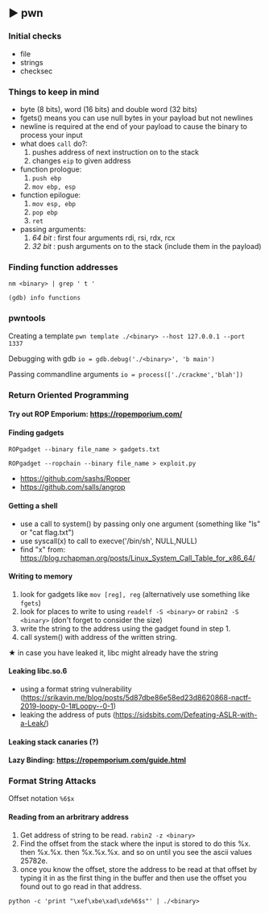 ##  ► pwn
### Initial checks
- file
- strings
- checksec

### Things to keep in mind
- byte (8 bits), word (16 bits) and double word (32 bits)
- fgets() means you can use null bytes in your payload but not newlines
- newline is required at the end of your payload to cause the binary to process your input
- what does ```call``` do?:
  1. pushes address of next instruction on to the stack
  2. changes ```eip``` to given address
- function prologue:
  1. ```push ebp```
  2. ```mov ebp, esp```
- function epilogue:
  1. ```mov esp, ebp```
  2. ```pop ebp```
  3. ```ret```
- passing arguments:
  1. _64 bit_ : first four arguments rdi, rsi, rdx, rcx
  2. _32 bit_ : push arguments on to the stack (include them in the payload)

### Finding function addresses

``` nm <binary> | grep ' t ' ```

``` (gdb) info functions ```

### pwntools

Creating a template ``` pwn template ./<binary> --host 127.0.0.1 --port 1337 ```

Debugging with gdb ``` io = gdb.debug('./<binary>', 'b main') ```

Passing commandline arguments ```io = process(['./crackme','blah'])```

### Return Oriented Programming

#### Try out ROP Emporium: https://ropemporium.com/

#### Finding gadgets

``` ROPgadget --binary file_name > gadgets.txt ```

``` ROPgadget --ropchain --binary file_name > exploit.py ```

- https://github.com/sashs/Ropper
- https://github.com/salls/angrop

#### Getting a shell

- use a call to system() by passing only one argument (something like "ls" or "cat flag.txt")
- use syscall(x) to call to execve('/bin/sh', NULL,NULL)
- find "x" from: https://blog.rchapman.org/posts/Linux_System_Call_Table_for_x86_64/

#### Writing to memory

1. look for gadgets like ``` mov [reg], reg ``` (alternatively use something like ```fgets```)
2. look for places to write to using ``` readelf -S <binary> ``` or ``` rabin2 -S <binary> ```
   (don't forget to consider the size)
3. write the string to the address using the gadget found in step 1.
4. call system() with address of the written string.

★ in case you have leaked it, libc might already have the string

#### Leaking libc.so.6

- using a format string vulnerability (https://srikavin.me/blog/posts/5d87dbe86e58ed23d8620868-nactf-2019-loopy-0-1#Loopy--0-1)
- leaking the address of puts (https://sidsbits.com/Defeating-ASLR-with-a-Leak/)

#### Leaking stack canaries (?)

#### Lazy Binding: https://ropemporium.com/guide.html

### Format String Attacks

Offset notation ``` %6$x ```

#### Reading from an arbritrary address
1. Get address of string to be read. ``` rabin2 -z <binary> ```
2. Find the offset from the stack where the input is stored to do this %x. then %x.%x. then %x.%x.%x. and so on until you     see the ascii values 25782e.
3. once you know the offset, store the address to be read at that
   offset by typing it in as the first thing in the buffer and then
   use the offset you found out to go read in that address.
```
python -c 'print "\xef\xbe\xad\xde%6$s"' | ./<binary>
```
